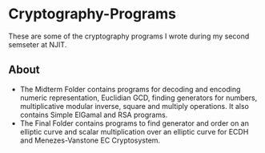 # Cryptography-Programs
These are some of the cryptography programs I wrote during my second semseter at NJIT.

## About
- The Midterm Folder contains programs for decoding and encoding numeric representation, Euclidian GCD, finding generators for numbers, multiplicative modular inverse, square and multiply operations. It also contains Simple ElGamal and RSA programs.
- The Final Folder contains programs to find generator and order on an elliptic curve and scalar multiplication over an elliptic curve for ECDH and Menezes-Vanstone EC Cryptosystem.
